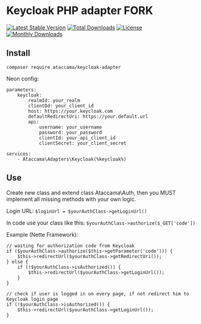 # Keycloak PHP adapter FORK

[![Latest Stable Version](https://poser.pugx.org/ataccama/keycloak-adapter/v/stable)](https://packagist.org/packages/ataccama/keycloak-adapter) [![Total Downloads](https://poser.pugx.org/ataccama/keycloak-adapter/downloads)](https://packagist.org/packages/ataccama/keycloak-adapter) [![License](https://poser.pugx.org/ataccama/keycloak-adapter/license)](https://packagist.org/packages/ataccama/keycloak-adapter) [![Monthly Downloads](https://poser.pugx.org/ataccama/keycloak-adapter/d/monthly)](https://packagist.org/packages/ataccama/keycloak-adapter)

## Install
`composer require ataccama/keycloak-adapter`

Neon config:
```
parameters:
    keycloak:
        realmId: your_realm
        clientDd: your_client_id
        host: https://your.keycloak.com
        defaultRedirectUri: https://your.default.url
        api:
            username: your_username
            password: your_password
            clientId: your_api_client_id
            clientSecret: your_client_secret
            
services:
    - Ataccama\Adapters\Keycloak(%keycloak%)
```

## Use
Create new class and extend class Ataccama\Auth, then you MUST implement all missing methods with your own logic.

Login URL:
`$loginUrl = $yourAuthClass->getLoginUrl()`

In code use your class like this:
`$yourAuthClass->authorize($_GET['code'])`

Example (Nette Framework):
```
// waiting for authorization code from Keycloak
if ($yourAuthClass->authorize($this->getParameter('code'))) {
    $this->redirectUrl($yourAuthClass->getRedirectUri());
} else {
    if (!$yourAuthClass->isAuthorized()) {
        $this->redirectUrl($yourAuthClass->getLoginUrl());
    }
}

// check if user is logged in on every page, if not redirect him to Keycloak login page
if (!$yourAuthClass->isAuthorized()) {
    $this->redirectUrl($yourAuthClass->getLoginUrl());
}
```

